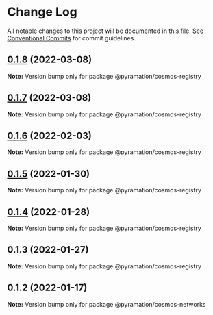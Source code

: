 # Change Log

All notable changes to this project will be documented in this file.
See [Conventional Commits](https://conventionalcommits.org) for commit guidelines.

## [0.1.8](https://github.com/pyramation/dexmos/compare/@pyramation/cosmos-registry@0.1.7...@pyramation/cosmos-registry@0.1.8) (2022-03-08)

**Note:** Version bump only for package @pyramation/cosmos-registry





## [0.1.7](https://github.com/pyramation/dexmos/compare/@pyramation/cosmos-registry@0.1.6...@pyramation/cosmos-registry@0.1.7) (2022-03-08)

**Note:** Version bump only for package @pyramation/cosmos-registry





## [0.1.6](https://github.com/pyramation/dexmos/compare/@pyramation/cosmos-registry@0.1.4...@pyramation/cosmos-registry@0.1.6) (2022-02-03)

**Note:** Version bump only for package @pyramation/cosmos-registry





## [0.1.5](https://github.com/pyramation/dexmos/compare/@pyramation/cosmos-registry@0.1.4...@pyramation/cosmos-registry@0.1.5) (2022-01-30)

**Note:** Version bump only for package @pyramation/cosmos-registry





## [0.1.4](https://github.com/pyramation/dexmos/compare/@pyramation/cosmos-registry@0.1.3...@pyramation/cosmos-registry@0.1.4) (2022-01-28)

**Note:** Version bump only for package @pyramation/cosmos-registry





## 0.1.3 (2022-01-27)

**Note:** Version bump only for package @pyramation/cosmos-registry





## 0.1.2 (2022-01-17)

**Note:** Version bump only for package @pyramation/cosmos-networks
